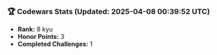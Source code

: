 ### 🏆 Codewars Stats (Updated: 2025-04-08 00:39:52 UTC)

- **Rank:** 8 kyu
- **Honor Points:** 3
- **Completed Challenges:** 1
